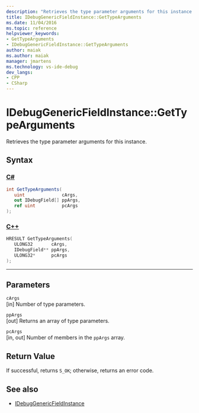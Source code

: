 ```yaml
---
description: "Retrieves the type parameter arguments for this instance."
title: IDebugGenericFieldInstance::GetTypeArguments
ms.date: 11/04/2016
ms.topic: reference
helpviewer_keywords:
- GetTypeArguments
- IDebugGenericFieldInstance::GetTypeArguments
author: maiak
ms.author: maiak
manager: jmartens
ms.technology: vs-ide-debug
dev_langs:
- CPP
- CSharp
---
```

# IDebugGenericFieldInstance::GetTypeArguments

Retrieves the type parameter arguments for this instance.

## Syntax

### [C#](#tab/csharp)
```csharp
int GetTypeArguments(
   uint              cArgs,
   out IDebugField[] ppArgs,
   ref uint          pcArgs
);
```
### [C++](#tab/cpp)
```cpp
HRESULT GetTypeArguments(
   ULONG32       cArgs,
   IDebugField** ppArgs,
   ULONG32*      pcArgs
);
```
---

## Parameters
`cArgs`\
[in] Number of type parameters.

`ppArgs`\
[out] Returns an array of type parameters.

`pcArgs`\
[in, out] Number of members in the `ppArgs` array.

## Return Value
 If successful, returns `S_OK`; otherwise, returns an error code.

## See also
- [IDebugGenericFieldInstance](../../../extensibility/debugger/reference/idebuggenericfieldinstance.md)
